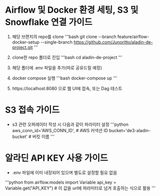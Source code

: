 # Airflow 및 Docker 환경 세팅, S3 및 Snowflake 연결 가이드

1. 해당 브랜치의 repo를 clone
'''bash
git clone --branch feature/airflow-docker-setup --single-branch https://github.com/Junoritto/aladin-de-project.git
'''

2. clone한 repo 폴더로 진입
'''bash
cd aladin-de-project
'''

3. 해당 폴더에 .env 파일을 추가(따로 공유드릴 예정)

4. docker compose 실행
'''bash
docker-compose up
'''

5. https://localhost:8080 으로 웹 UI에 접속, 또는 Dag 테스트

# S3 접속 가이드
- s3 관련 오퍼레이터 작성 시 다음과 같이 파라미터 설정
'''python
aws_conn_id='AWS_CONN_ID',  # AWS 커넥션 ID
bucket='de3-aladin-bucket' # 버킷 이름
'''

# 알라딘 API KEY 사용 가이드
- .env 파일에 이미 내장되어 있으며 별도로 설정할 필요 없음

'''python
from airflow.models import Variable
api_key = Variable.get("API_KEY") # 이 값을 url에 파라미터로 넘겨 호출하는 식으로 활용
'''